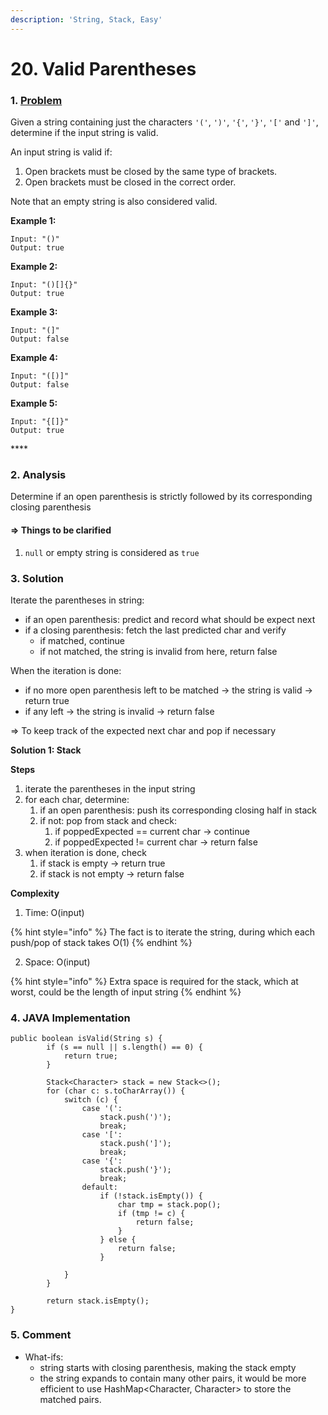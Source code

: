 ```yaml
---
description: 'String, Stack, Easy'
---
```


# 20. Valid Parentheses

### 1. [Problem](https://leetcode.com/problems/valid-parentheses/description/)

Given a string containing just the characters `'('`, `')'`, `'{'`, `'}'`, `'['` and `']'`, determine if the input string is valid.

An input string is valid if:

1. Open brackets must be closed by the same type of brackets.
2. Open brackets must be closed in the correct order.

Note that an empty string is also considered valid.

**Example 1:**

```text
Input: "()"
Output: true
```

**Example 2:**

```text
Input: "()[]{}"
Output: true
```

**Example 3:**

```text
Input: "(]"
Output: false
```

**Example 4:**

```text
Input: "([)]"
Output: false
```

**Example 5:**

```text
Input: "{[]}"
Output: true
```

\*\*\*\*

### **2. Analysis**

Determine if an open parenthesis is strictly followed by its corresponding closing parenthesis

#### **=&gt; Things to be clarified**

1. `null` or empty string is considered as `true`



### 3. Solution

Iterate the parentheses in string:

* if an open parenthesis: predict and record what should be expect next
* if a closing parenthesis: fetch the last predicted char and verify
  * if matched, continue
  * if not matched, the string is invalid from here, return false

When the iteration is done: 

* if no more open parenthesis left to be matched -&gt; the string is valid -&gt; return true
* if any left -&gt; the string is invalid -&gt; return false

=&gt; To keep track of the expected next char and pop if necessary

**Solution 1: Stack**

**Steps**

1. iterate the parentheses in the input string
2. for each char, determine:
   1. if an open parenthesis: push its corresponding closing half in stack
   2. if not: pop from stack and check:
      1. if poppedExpected == current char -&gt; continue
      2. if poppedExpected != current char -&gt; return false
3. when iteration is done, check
   1. if stack is empty -&gt; return true
   2. if stack is not empty -&gt; return false

**Complexity**

1. Time: O\(input\) 

{% hint style="info" %}
The fact is to iterate the string, during which each push/pop of stack takes O\(1\) 
{% endhint %}

2. Space: O\(input\)

{% hint style="info" %}
Extra space is required for the stack, which at worst, could be the length of input string
{% endhint %}



### 4. JAVA Implementation

```text
public boolean isValid(String s) {
        if (s == null || s.length() == 0) {
            return true;
        }
        
        Stack<Character> stack = new Stack<>();
        for (char c: s.toCharArray()) {
            switch (c) {
                case '(':
                    stack.push(')');
                    break;
                case '[':
                    stack.push(']');
                    break;
                case '{':
                    stack.push('}');
                    break;
                default:
                    if (!stack.isEmpty()) {
                        char tmp = stack.pop();
                        if (tmp != c) {
                            return false;
                        }
                    } else {
                        return false;
                    }
                    
            }
        }
        
        return stack.isEmpty();
}
```

### 

### 5. Comment

* What-ifs:
  * string starts with closing parenthesis, making the stack empty  
  * the string expands to contain many other pairs, it would be more efficient to use HashMap&lt;Character, Character&gt; to store the matched pairs.

